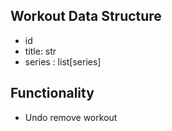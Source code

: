 ## Workout Data Structure

- id
- title: str
- series : list[series]

## Functionality

- Undo remove workout
